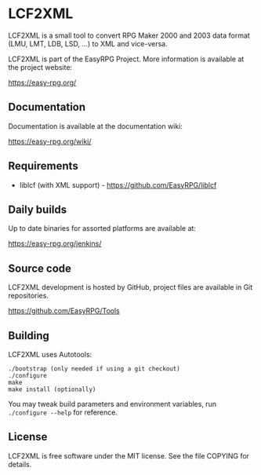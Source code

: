 LCF2XML
=======

LCF2XML is a small tool to convert RPG Maker 2000 and 2003 data format
(LMU, LMT, LDB, LSD, ...) to XML and vice-versa.

LCF2XML is part of the EasyRPG Project.
More information is available at the project website:

https://easy-rpg.org/


Documentation
-------------

Documentation is available at the documentation wiki:

https://easy-rpg.org/wiki/


Requirements
------------

* liblcf (with XML support) - https://github.com/EasyRPG/liblcf


Daily builds
------------

Up to date binaries for assorted platforms are available at:

https://easy-rpg.org/jenkins/


Source code
-----------

LCF2XML development is hosted by GitHub, project files are available in Git
repositories.

https://github.com/EasyRPG/Tools


Building
--------

LCF2XML uses Autotools:

    ./bootstrap (only needed if using a git checkout)
    ./configure
    make
    make install (optionally)

You may tweak build parameters and environment variables, run
`./configure --help` for reference.


License
-------

LCF2XML is free software under the MIT license. See the file COPYING for
details.
